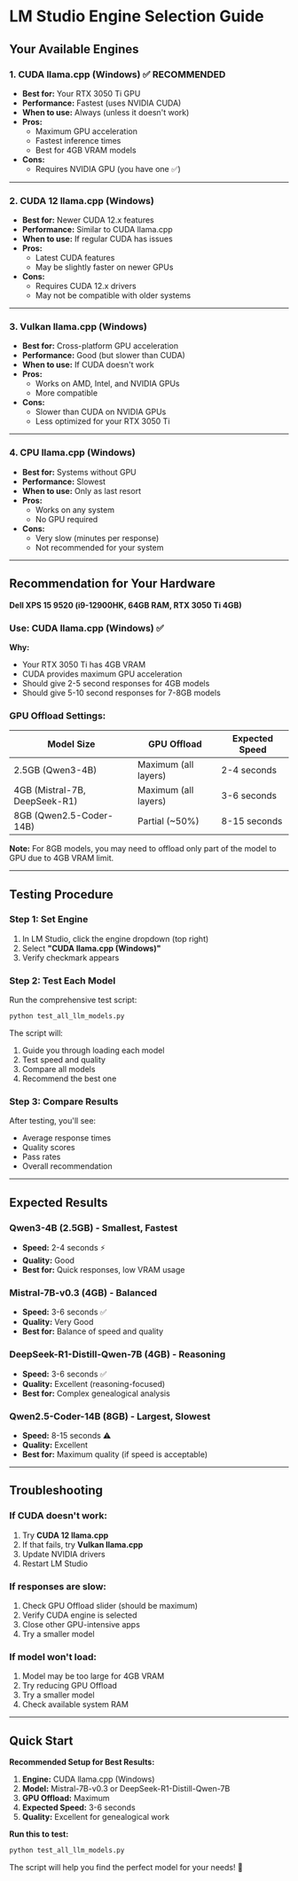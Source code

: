 # LM Studio Engine Selection Guide

## Your Available Engines

### 1. **CUDA llama.cpp (Windows)** ✅ **RECOMMENDED**
- **Best for:** Your RTX 3050 Ti GPU
- **Performance:** Fastest (uses NVIDIA CUDA)
- **When to use:** Always (unless it doesn't work)
- **Pros:**
  - Maximum GPU acceleration
  - Fastest inference times
  - Best for 4GB VRAM models
- **Cons:**
  - Requires NVIDIA GPU (you have one ✅)

---

### 2. **CUDA 12 llama.cpp (Windows)**
- **Best for:** Newer CUDA 12.x features
- **Performance:** Similar to CUDA llama.cpp
- **When to use:** If regular CUDA has issues
- **Pros:**
  - Latest CUDA features
  - May be slightly faster on newer GPUs
- **Cons:**
  - Requires CUDA 12.x drivers
  - May not be compatible with older systems

---

### 3. **Vulkan llama.cpp (Windows)**
- **Best for:** Cross-platform GPU acceleration
- **Performance:** Good (but slower than CUDA)
- **When to use:** If CUDA doesn't work
- **Pros:**
  - Works on AMD, Intel, and NVIDIA GPUs
  - More compatible
- **Cons:**
  - Slower than CUDA on NVIDIA GPUs
  - Less optimized for your RTX 3050 Ti

---

### 4. **CPU llama.cpp (Windows)**
- **Best for:** Systems without GPU
- **Performance:** Slowest
- **When to use:** Only as last resort
- **Pros:**
  - Works on any system
  - No GPU required
- **Cons:**
  - Very slow (minutes per response)
  - Not recommended for your system

---

## Recommendation for Your Hardware

**Dell XPS 15 9520 (i9-12900HK, 64GB RAM, RTX 3050 Ti 4GB)**

### **Use: CUDA llama.cpp (Windows)** ✅

**Why:**
- Your RTX 3050 Ti has 4GB VRAM
- CUDA provides maximum GPU acceleration
- Should give 2-5 second responses for 4GB models
- Should give 5-10 second responses for 7-8GB models

### **GPU Offload Settings:**

| Model Size | GPU Offload | Expected Speed |
|------------|-------------|----------------|
| 2.5GB (Qwen3-4B) | Maximum (all layers) | 2-4 seconds |
| 4GB (Mistral-7B, DeepSeek-R1) | Maximum (all layers) | 3-6 seconds |
| 8GB (Qwen2.5-Coder-14B) | Partial (~50%) | 8-15 seconds |

**Note:** For 8GB models, you may need to offload only part of the model to GPU due to 4GB VRAM limit.

---

## Testing Procedure

### **Step 1: Set Engine**
1. In LM Studio, click the engine dropdown (top right)
2. Select **"CUDA llama.cpp (Windows)"**
3. Verify checkmark appears

### **Step 2: Test Each Model**
Run the comprehensive test script:
```bash
python test_all_llm_models.py
```

The script will:
1. Guide you through loading each model
2. Test speed and quality
3. Compare all models
4. Recommend the best one

### **Step 3: Compare Results**
After testing, you'll see:
- Average response times
- Quality scores
- Pass rates
- Overall recommendation

---

## Expected Results

### **Qwen3-4B (2.5GB)** - Smallest, Fastest
- **Speed:** 2-4 seconds ⚡
- **Quality:** Good
- **Best for:** Quick responses, low VRAM usage

### **Mistral-7B-v0.3 (4GB)** - Balanced
- **Speed:** 3-6 seconds ✅
- **Quality:** Very Good
- **Best for:** Balance of speed and quality

### **DeepSeek-R1-Distill-Qwen-7B (4GB)** - Reasoning
- **Speed:** 3-6 seconds ✅
- **Quality:** Excellent (reasoning-focused)
- **Best for:** Complex genealogical analysis

### **Qwen2.5-Coder-14B (8GB)** - Largest, Slowest
- **Speed:** 8-15 seconds ⚠️
- **Quality:** Excellent
- **Best for:** Maximum quality (if speed is acceptable)

---

## Troubleshooting

### **If CUDA doesn't work:**
1. Try **CUDA 12 llama.cpp**
2. If that fails, try **Vulkan llama.cpp**
3. Update NVIDIA drivers
4. Restart LM Studio

### **If responses are slow:**
1. Check GPU Offload slider (should be maximum)
2. Verify CUDA engine is selected
3. Close other GPU-intensive apps
4. Try a smaller model

### **If model won't load:**
1. Model may be too large for 4GB VRAM
2. Try reducing GPU Offload
3. Try a smaller model
4. Check available system RAM

---

## Quick Start

**Recommended Setup for Best Results:**

1. **Engine:** CUDA llama.cpp (Windows)
2. **Model:** Mistral-7B-v0.3 or DeepSeek-R1-Distill-Qwen-7B
3. **GPU Offload:** Maximum
4. **Expected Speed:** 3-6 seconds
5. **Quality:** Excellent for genealogical work

**Run this to test:**
```bash
python test_all_llm_models.py
```

The script will help you find the perfect model for your needs! 🚀

